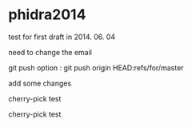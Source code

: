 phidra2014
==========
test for 
first draft in 2014. 06. 04

need to change the email

git push option : git push origin HEAD:refs/for/master

add some changes

cherry-pick test

cherry-pick test
